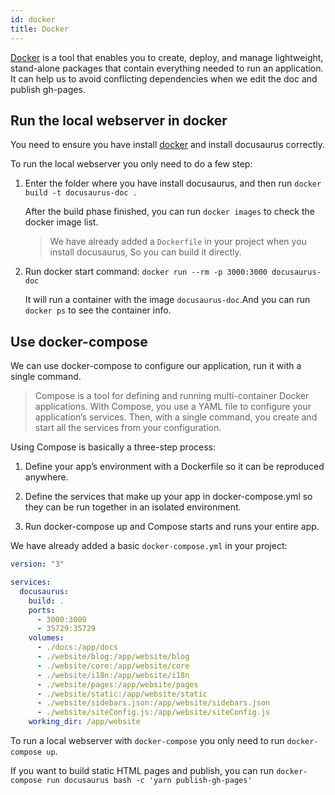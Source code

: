 ```yaml
---
id: docker
title: Docker
---
```


[Docker](https://www.docker.com/) is a tool that enables you to create, deploy, and manage lightweight, stand-alone packages that contain everything needed to run an application. It can help us to avoid conflicting dependencies when we edit the doc and publish gh-pages.

## Run the local webserver in docker

You need to ensure you have install [docker](https://www.docker.com/get-started) and install docusaurus correctly.

To run the local webserver you only need to do a few step:

1. Enter the folder where you have install docusaurus, and then run `docker build -t docusaurus-doc .`
    
    After the build phase finished, you can run `docker images` to check the docker image list.
    
    > We have already added a `Dockerfile` in your project when you install docusaurus, So you can build it directly.

2. Run docker start command: `docker run --rm -p 3000:3000 docusaurus-doc`

    It will run a container with the image `docusaurus-doc`.And you can run `docker ps` to see the container info.

## Use docker-compose 

We can use docker-compose to configure our application, run it with a single command.

> Compose is a tool for defining and running multi-container Docker applications. With Compose, you use a YAML file to configure your application’s services. Then, with a single command, you create and start all the services from your configuration. 

Using Compose is basically a three-step process:

1. Define your app’s environment with a Dockerfile so it can be reproduced anywhere.

2. Define the services that make up your app in docker-compose.yml so they can be run together in an isolated environment.

3. Run docker-compose up and Compose starts and runs your entire app.

We have already added a basic `docker-compose.yml` in your project:
``` yml
version: "3"

services:
  docusaurus:
    build: .
    ports:
      - 3000:3000
      - 35729:35729
    volumes:
      - ./docs:/app/docs
      - ./website/blog:/app/website/blog
      - ./website/core:/app/website/core
      - ./website/i18n:/app/website/i18n
      - ./website/pages:/app/website/pages
      - ./website/static:/app/website/static
      - ./website/sidebars.json:/app/website/sidebars.json
      - ./website/siteConfig.js:/app/website/siteConfig.js
    working_dir: /app/website

```

To run a local webserver with `docker-compose` you only need to run `docker-compose up`.

If you want to build static HTML pages and publish, you can run `docker-compose run docusaurus bash -c 'yarn publish-gh-pages'` 
